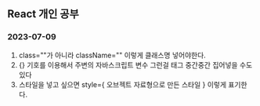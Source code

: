 ## React 개인 공부
### 2023-07-09



1. class=""가 아니라 className="" 이렇게 클래스명 넣어야한다.
2. {} 기호를 이용해서 주변의 자바스크립트 변수 그런걸 태그 중간중간 집어넣을 수도 있다
3. 스타일을 넣고 싶으면 style={ 오브젝트 자료형으로 만든 스타일 } 이렇게 표기한다. 